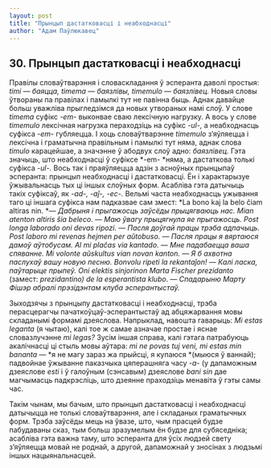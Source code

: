 ```yaml
---
layout: post
title: "Прынцып дастатковасці і неабходнасці"
author: "Адам Паўлюкавец"
---
```



## 30. Прынцып дастатковасці і неабходнасці

Правілы словаўтварэння і словаскладання ў эсперанта даволі простыя:
*timi* — *баяцца, timema* — *баязлівы, timemulo* — *баязлівец.* Новыя
словы ўтвораны па правілах і памылкі тут не павінна быць. Аднак
давайце больш уважліва прыгледзімся да новых утвораных намі слоў.
У слове *timema* суфікс *-em-* выконвае сваю лексічную нагрузку. А вось
у слове *timemulo* лексічная нагрузка пераходзіць на суфікс *-ul-,* а
неабходнасць суфікса *-em-* губляецца. І хоць словаўтварэнне
*timemulo* з’яўляецца і лексічна і граматычна правільным і памылкі тут
няма, аднак слова *timulo* карацейшае, а значэнне ў абодвух слоў адно:
*баязлівец.* Гэта значыць, што неабходнасці ў суфіксе *-em- *няма, а
дастаткова толькі суфікса *-ul-.* Вось так і праяўляецца адзін з
асноўных прынцыпаў эсперанта: прынцып неабходнасці і дастатковасці.
Ён і характарызуе ўжывальнасць тых ці іншых слоўных форм. Асабліва гэта
датычыць такіх суфіксаў, як *-ad-, -aĵ-, -ec-.* Вельмі часта
неабходнасць ужывання таго ці іншага суфікса нам падказвае
сам змест: *La bono kaj la belo ĉiam altiras nin. *— *Дабрыня і
прыгажосць заўсёды прыцягваюць нас. Mian atenton altiris ŝia
beleco*. — *Маю ўвагу прыцягнула яе прыгажосць. Post longa laborado oni
devas ripozi*. — *Пасля доўгай працы трэба адпачыць. Post laboro mi
revenas hejmen per aŭtobuso*. — *Пасля працы я вяртаюся дамоў аўтобусам.
Al mi plaĉas via kantado*. — *Мне падабаецца ваша спяванне. Mi volonte
aŭskultus vian novan kanton. — Я б ахвотна паслухаў вашу новую песню.
Bonvolu ripeti la rekantaĵon!* — *Калі ласка, паўтарыце прыпеў. Oni
elektis sinjorinon Marta Fischer prezidanto* (замест: *prezidantino) de
la esperantista klubo*. — *Спадарыню Марту Фішэр абралі прэзідэнтам
клуба эсперантыстаў.*

Зыходзячы з прынцыпу дастатковасці і неабходнасці, трэба перасцерагчы
пачаткоўцаў-эсперантыстаў ад абцяжарвання мовы складанымі формамі
дзеяслова. Напрыклад, навошта гаварыць: *Mi estas leganta* (я
чытаю), калі тое ж самае азначае простае і яснае словазлучэнне *mi
legas?* Зусім іншая справа, калі гэтага патрабуюць акалічнасці ці стыль
мовы аўтара: *mi ne povas tuj veni, mi estas min bananta* — *я не магу
зараз жа прыйсці, я купаюся *(мыюся ў ваннай); падвойнае ўжыванне
паказчыка цяперашняга часу *-a-* (у дапаможным дзеяслове *esti* і
ў галоўным (сэнсавым) дзеяслове *bani sin* дае магчымасць падкрэсліць,
што дзеянне праходзіць менавіта ў гэты самы час.

Такім чынам, мы бачым, што прынцып дастатковасці і неабходнасці
датычыцца не толькі словаўтварэння, але і складаных граматычных
форм. Трэба заўсёды мець на ўвазе, што, чым прасцей будзе пабудаваны
сказ, тым больш зразумелым ён будзе для субяседніка; асабліва гэта
важна таму, што эсперанта для ўсіх людзей свету з’яўляецца мовай не
роднай, а другой, дапаможнай у зносінах з людзьмі іншых
нацыянальнасцей.
